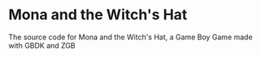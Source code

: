 # Mona and the Witch's Hat
The source code for Mona and the Witch's Hat, a Game Boy Game made with GBDK and ZGB
